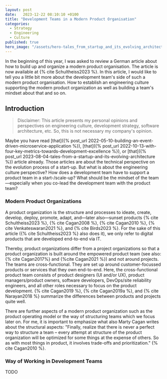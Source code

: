 ```yaml
---
layout: post
date:   2023-12-22 08:10:10 +0100
title: "Development Teams in a Modern Product Organisation"
categories:
  - Strategy
  - Engineering
  - Culture
published: true
hero_image: "/assets/hero-tales_from_startup_and_its_evolving_architecture.svg"
---
```

In the beginning of this year, I was asked to review a German article about how to build up and organize a modern product organisation.
The article is now available at {% cite Schultheiss2023 %}.
In this article, I would like to tell you a little bit more about the development team's side of such a modern product organisation.
How to establish an engineering culture supporting the modern product organization as well as building a team's mindset about that and so on.

## Introduction

> Disclaimer: This article presents my personal opinions and perspectives on engineering culture, development strategy, software architecture, etc.
> So, this is not necessary my company's opinion.

Maybe you have read [that]({% post_url 2022-05-10-building-an-event-driven-microservice-application %}), [that]({% post_url 2022-10-13-with-four-key-metrics-towards-development-excellence %}), or [that]({% post_url 2023-08-04-tales-from-a-startup-and-its-evolving-architecture %}) article already.
Those articles are about the technical perspective on the evolution process of a start-up.
But what is about the engineering culture perspective?
How does a development team have to support a product team in a start-/scale-up?
What should be the mindset of the team—especially when you co-lead the development team with the product team?

### Modern Product Organizations

A product organization is the structure and processes to ideate, create, develop, deploy, promote, adapt, and—later also—sunset products {% cite Schultheiss2023 %}, {% cite Cagan2008 %}, {% cite Cagan2010 %}, {% cite Venkateswaran2021 %}, and {% cite Birds2023 %}.
For the sake of this article ({% cite Schultheiss2023 %} also does it), we only refer to digital products that are developed end-to-end via IT.

Thereby, product organizations differ from a project organizations so that a product organization is built around the empowered product team (see also: {% cite Cagan2017%} and {%cite Cagan2021 %}) and not around projects.
The teams are cross-functional.
They are set up around customer-focussed products or services that they own end-to-end.
Here, the cross-functional product team consists of product designers (UI and/or UX), product managers/product owners, software developers, DevOps/site reliability engineers, and all other roles necessary to focus on the product development.
{% cite Cagan2019 %}, {% cite Cagan2019a %}, and {% cite Narayan2018 %} summarize the differences between products and projects quite well.

There are further aspects of a modern product organization such as the product operating model or the way of structuring teams which we focus later on.
For me, it is important to emphasize what also Marty Cagan writes about the structural aspects:
"Finally, realize that there is never a perfect way to structure a team – every attempt at structure of the product organization will be optimized for some things at the expense of others. So as with most things in product, it involves trade-offs and prioritization." {% cite Cagan2010 %}.

### Way of Working in Development Teams

TODO